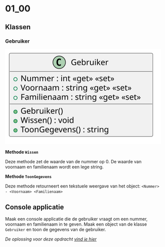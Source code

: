 # 01_00

## Klassen

### Gebruiker

![Klassediagram](svg/Gebruiker.svg)

**Methode `Wissen`**

Deze methode zet de waarde van de nummer op 0. De waarde van voornaam en familienaam wordt een lege string.

**Methode `ToonGegevens`**

Deze methode retourneert een tekstuele weergave van het object: `<Nummer> - <Voornaam> <Familienaam>`

## Console applicatie

Maak een console applicatie die de gebruiker vraagt om een nummer, voornaam en familienaam in te geven. Maak een object van de klasse `Gebruiker` en toon de gegevens van de gebruiker. 

*De oplossing voor deze opdracht [vind je hier](https://gitpub.sebastiaanh.com/public/web/f02e8d40-aa4c-4a61-9c14-1d46138f6902)*
